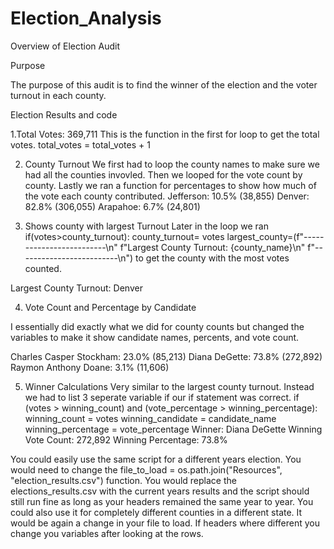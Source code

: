 # Election_Analysis
Overview of Election Audit

Purpose

The purpose of this audit is to find the winner of the election and the voter turnout in each county.


Election Results and code

1.Total Votes: 369,711
 This is the function in the first for loop to get the total votes.
 total_votes = total_votes + 1

2. County Turnout
 We first had to loop the county names to make sure we had all the counties invovled. Then we looped for the vote count by county. 
 Lastly we ran a function for percentages to show how much of the vote each county contributed. 
Jefferson: 10.5% (38,855)
Denver: 82.8% (306,055)
Arapahoe: 6.7% (24,801)

3. Shows county with largest Turnout
  Later in the loop we ran if(votes>county_turnout):
            county_turnout= votes
            largest_county=(f"-------------------------\n"
                            f"Largest County Turnout: {county_name}\n"
                            f"-------------------------\n")
  to get the county with the most votes counted. 
    
Largest County Turnout: Denver

4. Vote Count and Percentage by Candidate

I essentially did exactly what we did for county counts but changed the variables to make it show candidate names, percents, and vote count. 

Charles Casper Stockham: 23.0% (85,213)
Diana DeGette: 73.8% (272,892)
Raymon Anthony Doane: 3.1% (11,606)

5. Winner Calculations
Very similar to the largest county turnout. Instead we had to list 3 seperate variable if our if statement was correct. 
 if (votes > winning_count) and (vote_percentage > winning_percentage):
            winning_count = votes
            winning_candidate = candidate_name
            winning_percentage = vote_percentage
Winner: Diana DeGette
Winning Vote Count: 272,892
Winning Percentage: 73.8%

You could easily use the same script for a different years election. You would need to change the  file_to_load = os.path.join("Resources", "election_results.csv") function. You would replace the elections_results.csv with the current years results and the script should still run fine as long as your headers remained the same year to year. You could also use it for completely different counties in a different state. It would be again a change in your file to load. If headers where different you change you variables after looking at the rows. 
